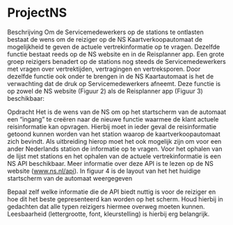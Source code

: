 # ProjectNS

Beschrijving
Om de Servicemedewerkers op de stations te ontlasten bestaat de wens om de reiziger op de NS
Kaartverkoopautomaat de mogelijkheid te geven de actuele vertrekinformatie op te vragen.
Dezelfde functie bestaat reeds op de NS website en in de Reisplanner app. Een grote groep reizigers
benadert op de stations nog steeds de Servicemedewerkers met vragen over vertrektijden,
vertragingen en vertreksporen. Door dezelfde functie ook onder te brengen in de NS Kaartautomaat
is het de verwachting dat de druk op Servicemedewerkers afneemt.
Deze functie is op zowel de NS website (Figuur 2) als de Reisplanner app (Figuur 3) beschikbaar:

Opdracht
Het is de wens van de NS om op het startscherm van de automaat een “ingang” te creëren naar de
nieuwe functie waarmee de klant actuele reisinformatie kan opvragen. Hierbij moet in ieder geval
de reisinformatie getoond kunnen worden van het station waarop de kaartverkoopautomaat zich
bevindt. Als uitbreiding hierop moet het ook mogelijk zijn om voor een ander Nederlands station
de informatie op te vragen.
Voor het ophalen van de lijst met stations en het ophalen van de actuele vertrekinformatie is een
NS API beschikbaar. Meer informatie over deze API is te lezen op de NS website (www.ns.nl/api).
In figuur 4 is de layout van het het huidige startscherm van de automaat weergegeven

Bepaal zelf welke informatie die de API biedt nuttig is voor de reiziger en hoe dit het beste
gepresenteerd kan worden op het scherm. Houd hierbij in gedachten dat alle typen reizigers
hiermee overweg moeten kunnen. Leesbaarheid (lettergrootte, font, kleurstelling) is hierbij erg
belangrijk.
